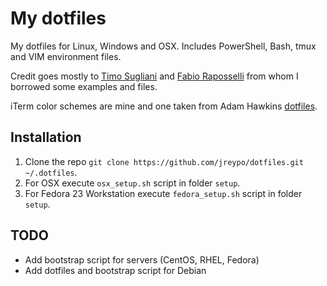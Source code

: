 My dotfiles
===========

My dotfiles for Linux, Windows and OSX. Includes PowerShell, Bash, tmux and VIM environment files.

Credit goes mostly to [Timo Sugliani](https://twitter.com/tsugliani) and [Fabio Raposselli](https://twitter.com/fabiorapposelli) from whom I borrowed some examples and files.

iTerm color schemes are mine and one taken from Adam Hawkins [dotfiles](https://github.com/ahawkins/dotfiles).

## Installation

1. Clone the repo `git clone https://github.com/jreypo/dotfiles.git ~/.dotfiles`.
2. For OSX execute `osx_setup.sh` script in folder `setup`.
3. For Fedora 23 Workstation execute `fedora_setup.sh` script in folder `setup`.

## TODO
- Add bootstrap script for servers (CentOS, RHEL, Fedora)
- Add dotfiles and bootstrap script for Debian
